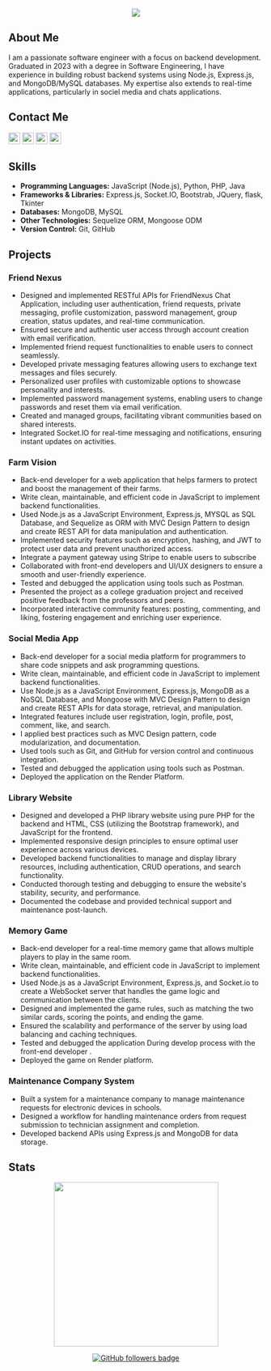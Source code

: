 <h3 align="center">
  <img src="https://readme-typing-svg.herokuapp.com/?lines=This+is+Mohamed+Twfik;Nice+to+meet+you+%F0%9F%91%8B&center=true&size=30">
</h3>

## About Me

I am a passionate software engineer with a focus on backend development. Graduated in 2023 with a degree in Software Engineering, I have experience in building robust backend systems using Node.js, Express.js, and MongoDB/MySQL databases. My expertise also extends to real-time applications, particularly in sociel media and chats applications.


<h2 >Contact Me</h2>
<p>
  <a href="https://www.linkedin.com/in/mohamed-twfik-bb6691216/"><img src="https://img.shields.io/badge/linkedin-%230077B5.svg?&style=flat&logo=linkedin&logoColor=white" height=23></a>
  <a href="mailto:mohamedtwfik910@gmail.com"><img src="https://img.shields.io/badge/Gmail-D14836?style=flat&logo=gmail&logoColor=white" height=23></a>
  <a href="http://wa.me//201143649608"><img src="https://img.shields.io/badge/WhatsApp-25D366?style=flat&logo=whatsapp&logoColor=white" height=23></a>
  <a href="https://github.com/Mohamed-Twfik/"><img src="https://img.shields.io/badge/GitHub-100000?style=flat&logo=github&logoColor=white" height=23></a>
  <!-- <a href="https://github.com/Mohamed-Twfik/"><img src="https://img.shields.io/badge/Portfolio-white?style=flat&logo=protodotio&logoColor=black" height=23></a> -->
</p>


## Skills

- **Programming Languages:** JavaScript (Node.js), Python, PHP, Java
- **Frameworks & Libraries:** Express.js, Socket.IO, Bootstrab, JQuery, flask, Tkinter
- **Databases:** MongoDB, MySQL
- **Other Technologies:** Sequelize ORM, Mongoose ODM
- **Version Control:** Git, GitHub

## Projects

### Friend Nexus
- Designed and implemented RESTful APIs for FriendNexus Chat Application, including user authentication, friend requests, private messaging, profile customization, password management, group creation, status updates, and real-time communication.
- Ensured secure and authentic user access through account creation with email verification.
- Implemented friend request functionalities to enable users to connect seamlessly.
- Developed private messaging features allowing users to exchange text messages and files securely.
- Personalized user profiles with customizable options to showcase personality and interests.
- Implemented password management systems, enabling users to change passwords and reset them via email verification.
- Created and managed groups, facilitating vibrant communities based on shared interests.
- Integrated Socket.IO for real-time messaging and notifications, ensuring instant updates on activities.

### Farm Vision
- Back-end developer for a web application that helps farmers to protect and boost the management of their farms.
- Write clean, maintainable, and efficient code in JavaScript to implement backend functionalities.
- Used Node.js as a JavaScript Environment, Express.js, MYSQL as SQL Database, and Sequelize as ORM with MVC Design Pattern to design and create REST API for data manipulation and authentication.
- Implemented security features such as encryption, hashing, and JWT to protect user data and prevent unauthorized access.
- Integrate a payment gateway using Stripe to enable users to subscribe
- Collaborated with front-end developers and UI/UX designers to ensure a smooth and user-friendly experience.
- Tested and debugged the application using tools such as Postman.
- Presented the project as a college graduation project and received positive feedback from the professors and peers.
- Incorporated interactive community features: posting, commenting, and liking, fostering engagement and enriching user experience.

### Social Media App
- Back-end developer for a social media platform for programmers to share code snippets and ask programming questions.
- Write clean, maintainable, and efficient code in JavaScript to implement backend functionalities.
- Use Node.js as a JavaScript Environment, Express.js, MongoDB as a NoSQL Database, and Mongoose with MVC Design Pattern to design and create REST APIs for data storage, retrieval, and manipulation.
- Integrated features include user registration, login, profile, post, comment, like, and search.
- I applied best practices such as MVC Design pattern, code modularization, and documentation.
- Used tools such as Git, and GitHub for version control and continuous integration.
- Tested and debugged the application using tools such as Postman.
- Deployed the application on the Render Platform.

### Library Website
- Designed and developed a PHP library website using pure PHP for the backend and HTML, CSS (utilizing the Bootstrap framework), and JavaScript for the frontend.
- Implemented responsive design principles to ensure optimal user experience across various devices.
- Developed backend functionalities to manage and display library resources, including authentication, CRUD operations, and search functionality.
- Conducted thorough testing and debugging to ensure the website's stability, security, and performance.
- Documented the codebase and provided technical support and maintenance post-launch.

### Memory Game
- Back-end developer for a real-time memory game that allows multiple players to play in the same room.
- Write clean, maintainable, and efficient code in JavaScript to implement backend functionalities.
- Used Node.js as a JavaScript Environment, Express.js, and Socket.io to create a WebSocket serv﻿er that handles the game logic and communication between the clients.
- Designed and implemented the game rules, such as matching the two similar cards, scoring the points, and ending the game.
- Ensured the scalability and performance of the server by using load balancing and caching techniques.
- Tested and debugged the application During develop process with the front-end developer .
- Deployed the game on Render platform.

### Maintenance Company System
- Built a system for a maintenance company to manage maintenance requests for electronic devices in schools.
- Designed a workflow for handling maintenance orders from request submission to technician assignment and completion.
- Developed backend APIs using Express.js and MongoDB for data storage.

<h2>Stats</h2>
<p align="center">
<a href="https://github.com/Mohamed-Twfik/">
      <img width=325  src="https://github-readme-stats.vercel.app/api/top-langs/?username=Mohamed-Twfik&hide=c%23,powershell,Mathematica,Ruby,Objective-C,Objective-C%2b%2b,Cuda&title_color=61dafb&text_color=ffffff&icon_color=61dafb&bg_color=20232a&langs_count=8&layout=compact&border_color=61dafb&hide_border=true" />
 </a>
</p>

<p align="center">
  <a href="https://www.github.com/Mohamed-Twfik" target="_blank" rel="noreferrer"><img src="https://img.shields.io/github/followers/Mohamed-Twfik?logo=github&style=for-the-badge&color=282b2f&labelColor=0d1117" alt="GitHub followers badge" /></a>
</p>
